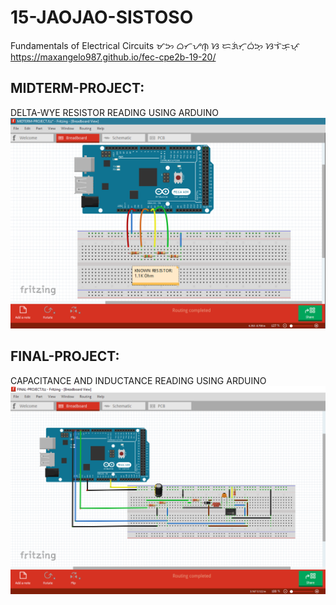 # 15-JAOJAO-SISTOSO
Fundamentals of Electrical Circuits ᜋᜅ ᜊᜆᜌᜈ᜔ ᜐ ᜇᜄᜒᜆ᜔ᜊᜒᜅ᜔ ᜐᜎᜒᜃᜓᜉ᜔ https://maxangelo987.github.io/fec-cpe2b-19-20/
## MIDTERM-PROJECT:
DELTA-WYE RESISTOR READING USING ARDUINO
<br>
[![INSERT YOUR PICTURE HERE](https://github.com/BSCPE-2A-EE-1-TERM-1-S-Y-19-20/15-JAOJAO-SISTOSO/blob/master/MIDTERM-PROJECT.png)]()

## FINAL-PROJECT:
CAPACITANCE AND INDUCTANCE READING USING ARDUINO
<br>
[![INSERT YOUR FRITZING PICTURE HERE](https://github.com/BSCPE-2A-EE-1-TERM-1-S-Y-19-20/15-JAOJAO-SISTOSO/blob/master/FINAL-PROJECT.png)]()
